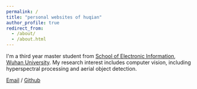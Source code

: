 ```yaml
---
permalink: /
title: "personal websites of huqian"
author_profile: true
redirect_from: 
  - /about/
  - /about.html
---
```


I'm a third year master student from [School of Electronic Information](https://eis.whu.edu.cn/), [Wuhan University](https://www.whu.edu.cn/). My research interest includes computer vision, including hyperspectral processing and aerial object detection.

[Email](mailto:huq1an@whu.edu.cn) / [Github](https://github.com/HuQ1an) 

